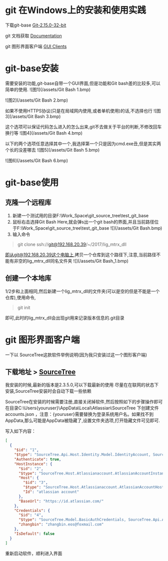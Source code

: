 # git 在Windows上的安装和使用实践 

下载git-base
[Git-2.15.0-32-bit](https://git-scm.com/downloads)

git 文档获取
[Documentation](https://git-scm.com/doc)

git 图形界面客户端
[GUI Clients](https://git-scm.com/downloads/guis)

# git-base安装
需要安装的功能,git-base自带一个GUI界面,但是功能和Git bash差的比较多,可以简单的使用.
![图1](/assets/Git Bash 1.bmp)

![图2](/assets/Git Bash 2.bmp)

如果不使用HTTPS协议(只是在局域网内使用,或者单机使用)的话,不选择也行
![图3](/assets/Git Bash 3.bmp)

这个选项可以保证代码怎么进入的怎么出来,git不去做关于平台的判断,不修改回车换行等
![图4](/assets/Git Bash 4.bmp)

以下的两个选项任意选择其中一个,我选择第一个只是因为cmd.exe丑,但是其实两个长的没差哪去
![图5](/assets/Git Bash 5.bmp)

![图6](/assets/Git Bash 6.bmp)


# git-base使用
## 克隆一个远程库
1. 新建一个测试用的目录F:\Work_Space\git_source_tree\test_git_base
1. 鼠标右击选择Git Bash Here,就会弹s出一个git bash的界面,并且当前路径位于F:\Work_Space\git_source_tree\test_git_base
![](/assets/Git Bash.bmp)
1. 输入命令
> git clone ssh://git@192.168.20.39/~/2017/lig_mtrx_dll

即从git@192.168.20.39这个电脑上,拷贝一个仓库到这个路径下,注意,当前路径不能有非空的lig_mtrx_dll同名文件夹
![](/assets/Git Bash_1.bmp)

## 创建一个本地库
1/2步和上面相同,然后新建一个lig_mtrx_dll的文件夹(可以是空的但是不能是一个仓库),使用命令,
> git init

即可,此时的lig_mtrx_dll会出现git用来记录版本信息的.git目录


# git 图形界面客户端
一下以 SourceTree这款软件举例说明(因为我只安装过这一个图形客户端)
## 下载地址 > [SourceTree](https://www.sourcetreeapp.com/)
我安装的时候,最新的版本是2.3.5.0,可以下载最新的使用
尽量在在联网的状态下安装,SourceTree安装时会自动下载一些依赖

SourceTree在安装的时候需要注册,直接关闭掉软件,然后按照如下的步骤操作即可
在目录C:\Users\{youruser}\AppData\Local\Atlassian\SourceTree 下创建文件accounts.json ，注意：{youruser}需要替换为登录系统用户名。如果找不到AppData,那么可能是AppData被隐藏了,设置文件夹选项,打开隐藏文件可见即可.

写入如下内容：
```JSON
[
  {
    "$id": "1",
    "$type": "SourceTree.Api.Host.Identity.Model.IdentityAccount, SourceTree.Api.Host.Identity",
    "Authenticate": true,
    "HostInstance": {
      "$id": "2",
      "$type": "SourceTree.Host.Atlassianaccount.AtlassianAccountInstance, SourceTree.Host.AtlassianAccount",
      "Host": {
        "$id": "3",
        "$type": "SourceTree.Host.Atlassianaccount.AtlassianAccountHost, SourceTree.Host.AtlassianAccount",
        "Id": "atlassian account"
      },
      "BaseUrl": "https://id.atlassian.com/"
    },
    "Credentials": {
      "$id": "4",
      "$type": "SourceTree.Model.BasicAuthCredentials, SourceTree.Api.Account",
      "zhangbin": "zhangbin.eos@foxmail.com"
    },
    "IsDefault": false
  }
]

```
重新启动软件，顺利进入界面 
